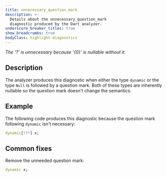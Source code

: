```yaml
---
title: unnecessary_question_mark
description: >-
  Details about the unnecessary_question_mark
  diagnostic produced by the Dart analyzer.
underscore_breaker_titles: true
show_breadcrumbs: true
bodyClass: highlight-diagnostics
---
```


_The '?' is unnecessary because '{0}' is nullable without it._

## Description

The analyzer produces this diagnostic when either the type `dynamic` or the
type `Null` is followed by a question mark. Both of these types are
inherently nullable so the question mark doesn't change the semantics.

## Example

The following code produces this diagnostic because the question mark
following `dynamic` isn't necessary:

```dart
dynamic[!?!] x;
```

## Common fixes

Remove the unneeded question mark:

```dart
dynamic x;
```

